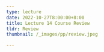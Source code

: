 ```yaml
---
type: lecture
date: 2022-10-27T8:00:00+8:00
title: Lecture 14 Course Review
tldr: Review
thumbnail: /_images/pp/review.jpeg

---
```



